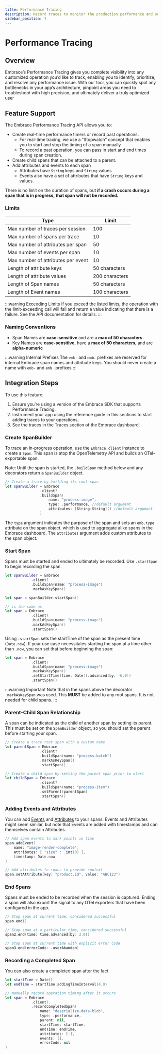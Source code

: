 ```yaml
---
title: Performance Tracing
description: Record traces to monitor the production performance and success rates of operations.
sidebar_position: 7
---
```


# Performance Tracing

## Overview

Embrace’s Performance Tracing gives you complete visibility into any customized operation you’d like to track, enabling you to identify, prioritize, and resolve any performance issue. With our tool, you can quickly spot any bottlenecks in your app’s architecture, pinpoint areas you need to troubleshoot with high precision, and ultimately deliver a truly optimized user

## Feature Support

The Embrace Performance Tracing API allows you to:

- Create real-time performance timers or record past operations.
    - For real-time tracing, we use a “Stopwatch” concept that enables you to start and stop the timing of a span manually
    - To record a past operation, you can pass in start and end times during span creation.
- Create child spans that can be attached to a parent.
- Add attributes and events to each span
    - Attributes have `String` keys and `String` values
    - Events also have a set of attributes that have `String` keys and values.

There is no limit on the duration of spans, but **if a crash occurs during a span that is in progress, that span will not be recorded.**

### Limits

| Type  | Limit |
| --- | --- |
| Max number of traces per session  | 100 |
| Max number of spans per trace | 10 |
| Max number of attributes per span | 50  |
| Max number of events per span | 10 |
| Max number of attributes per event  | 10 |
| Length of attribute keys | 50 characters |
| Length of attribute values | 200 characters |
| Length of Span names | 50 characters |
| Length of Event names | 100 characters |

:::warning Exceeding Limits
If you exceed the listed limits, the operation with the limit-exceeding call will fail and return a value indicating that there is a failure. See the API documentation for details.
:::

### Naming Conventions

- Span Names are **case-sensitive** and are a **max of 50 characters.**
- Key Names are **case-sensitive**, have a **max of 50 characters**, and are **alpha-numeric**

:::warning Internal Prefixes
The `emb-` and `emb.` prefixes are reserved for internal Embrace span names and attribute keys. You should never create a name with `emb-` and `emb.` prefixes
:::

## Integration Steps

To use this feature:

1. Ensure you’re using a version of the Embrace SDK that supports Performance Tracing.
2. Instrument your app using the reference guide in this sections to start adding traces to your operations.
3. See the traces in the Traces section of the Embrace dashboard.

### Create SpanBuilder

To trace an in-progress operation, use the `Embrace.client` instance to create a `Span`. This span is atop the OpenTelemetry API and builds an OTel-exportable span. 

Note: Until the span is started, the `.buildSpan` method below and any decorators return a `SpanBuilder` object.

```swift
// Create a trace by building its root span
let spanBuilder = Embrace
                .client?
                .buildSpan(
                    name: "process-image",
                    type: .performance, //default argument
                    attributes: [String:String]() //default argument
                )
```

The `type` argument indicates the purpose of the span and sets an `emb.type` attribute on the span object, which is used to aggregate alike spans in the Embrace dashboard. The `attributes` argument adds custom attributes to the span object.

### Start Span

Spans must be started and ended to ultimately be recorded. Use `.startSpan` to begin recording the span.

```swift
let spanBuilder = Embrace
            .client?
            .buildSpan(name: "process-image")
            .markAsKeySpan()

let span = spanBuilder.startSpan()

// is the same as
let span = Embrace
            .client?
            .buildSpan(name: "process-image")
            .markAsKeySpan()
            .startSpan()
```

Using `.startSpan` sets the startTime of the span as the present time (`Date.now`). If your use case necessitates starting the span at a time other than `.now`, you can set that before beginning the span:

```swift
let span = Embrace
            .client?
            .buildSpan(name: "process-image")
            .markAsKeySpan()
            .setStartTime(time: Date().advanced(by: -6.0))
            .startSpan()
```

:::warning Important
Note that in the spans above the decorator `.markAsKeySpan` was used. This **MUST** be added to any root spans. It is not needed for child spans.
:::

### Parent-Child Span Relationship

A span can be indicated as the child of another span by setting its parent. This must be set on the `SpanBuilder` object, so you should set the parent before starting your span.

```swift
// Create a trace root span with a custom name
let parentSpan = Embrace
                .client?
                .buildSpan(name: "process-batch")
                .markAsKeySpan()
                .startSpan()

// Create a child span by setting the parent span prior to start
let childSpan = Embrace
                .client?
                .buildSpan(name: "process-item")
                .setParent(parentSpan)
                .startSpan()
```

### Adding Events and Attributes

You can add [Events](https://opentelemetry.io/docs/languages/swift/instrumentation/#creating-span-events) and [Attributes](https://opentelemetry.io/docs/languages/swift/instrumentation/#span-attributes) to your spans. Events and Attributes might seem similar, but note that Events are added with timestamps and can themselves contain Attributes.

```swift
// Add span events to mark points in time
span.addEvent(
    name: "image-render-complete", 
    attributes: [ "size" : .int(3) ],
    timestamp: Date.now
)

// Add attributes to spans to provide context
span.setAttribute(key: "product.id", value: "ABC123")
```

### End Spans

Spans must be ended to be recorded when the session is captured. Ending a span will also export the signal to any OTel exporters that have been configured in the app.

```swift
// Stop span at current time, considered successful
span.end()

// Stop span at a particular time, considered successful
span2.end(time: time.advanced(by: 3.0))

// Stop span at current time with explicit error code
span3.end(errorCode: .userAbandon)
```

### Recording a Completed Span

You can also create a completed span after the fact. 

```swift
let startTime = Date()
let endTime = startTime.addingTimeInterval(4.0)

// manually record operation timing after it occurs
let span = Embrace
            .client?.
            .recordCompletedSpan(
                name: "deserialize-data-blob",
                type: .performance,
                parent: nil,
                startTime: startTime,
                endTime: endTime,
                attributes: [:],
                events: [],
                errorCode: nil
)
```
